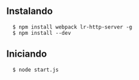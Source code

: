 ## Instalando
```
  $ npm install webpack lr-http-server -g
  $ npm install --dev
```

## Iniciando
```
  $ node start.js
```